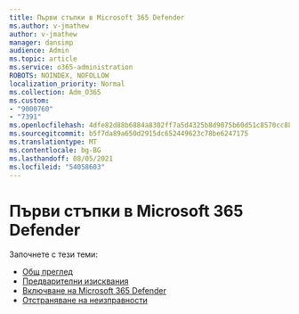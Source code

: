 ```yaml
---
title: Първи стъпки в Microsoft 365 Defender
ms.author: v-jmathew
author: v-jmathew
manager: dansimp
audience: Admin
ms.topic: article
ms.service: o365-administration
ROBOTS: NOINDEX, NOFOLLOW
localization_priority: Normal
ms.collection: Adm_O365
ms.custom:
- "9000760"
- "7391"
ms.openlocfilehash: 4dfe82d88b6884a8302ff7a5d4325b8d9075b60d51c8570cc88470d9ee222895
ms.sourcegitcommit: b5f7da89a650d2915dc652449623c78be6247175
ms.translationtype: MT
ms.contentlocale: bg-BG
ms.lasthandoff: 08/05/2021
ms.locfileid: "54058603"
---
```

# <a name="get-started-with-microsoft-365-defender"></a>Първи стъпки в Microsoft 365 Defender

Започнете с тези теми:

- [Общ преглед](https://docs.microsoft.com/microsoft-365/security/mtp/microsoft-threat-protection)
- [Предварителни изисквания](https://docs.microsoft.com/microsoft-365/security/mtp/prerequisites)
- [Включване на Microsoft 365 Defender](https://docs.microsoft.com/microsoft-365/security/mtp/mtp-enable)
- [Отстраняване на неизправности](https://docs.microsoft.com/microsoft-365/security/mtp/troubleshoot)
